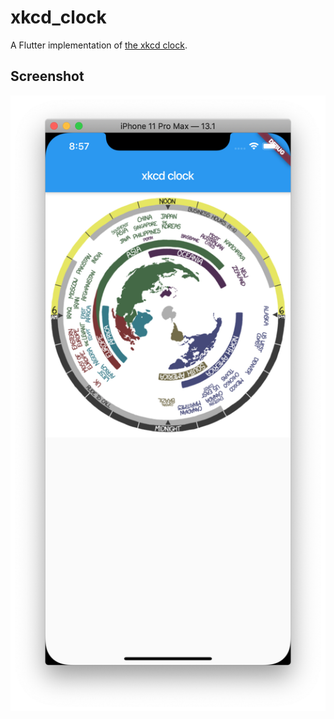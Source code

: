 # xkcd_clock

A Flutter implementation of [the xkcd clock](https://xkcd.com/now).

## Screenshot

<img src="readme/screenshot.png" />